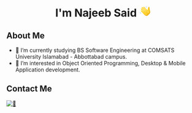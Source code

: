 # <div align="center">I'm **Najeeb Said** <img src="resources\wavingIcon.png" height="30px"> </div>
## About Me
- 🌱 I’m currently studying BS Software Engineering at COMSATS University Islamabad - Abbottabad campus.
- 👀 I’m interested in Object Oriented Programming, Desktop & Mobile Application development.

## Contact Me
[![📧](https://img.shields.io/badge/Gmail-D14836?style=for-the-badge&logo=gmail&logoColor=white)](tcanjb@gmail.com)

